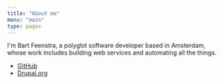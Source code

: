 ```yaml
---
title: "About me"
menu: "main"
type: pages
---
```


I'm Bart Feenstra, a polyglot software developer based in Amsterdam, whose work includes building web services and automating all the things. 

- [GitHub](https://github.com/bartfeenstra)
- [Drupal.org](https://drupal.org/u/Xano)
